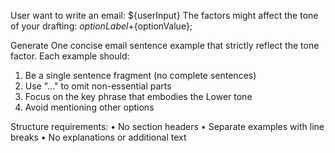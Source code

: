 User want to write an email: ${userInput}
The factors might affect the tone of your drafting: 
${optionLabel}+${optionValue};

Generate One concise email sentence example that strictly reflect the tone factor. Each example should:
1. Be a single sentence fragment (no complete sentences)
2. Use "..." to omit non-essential parts
3. Focus on the key phrase that embodies the Lower tone
4. Avoid mentioning other options

Structure requirements:
• No section headers
• Separate examples with line breaks
• No explanations or additional text

